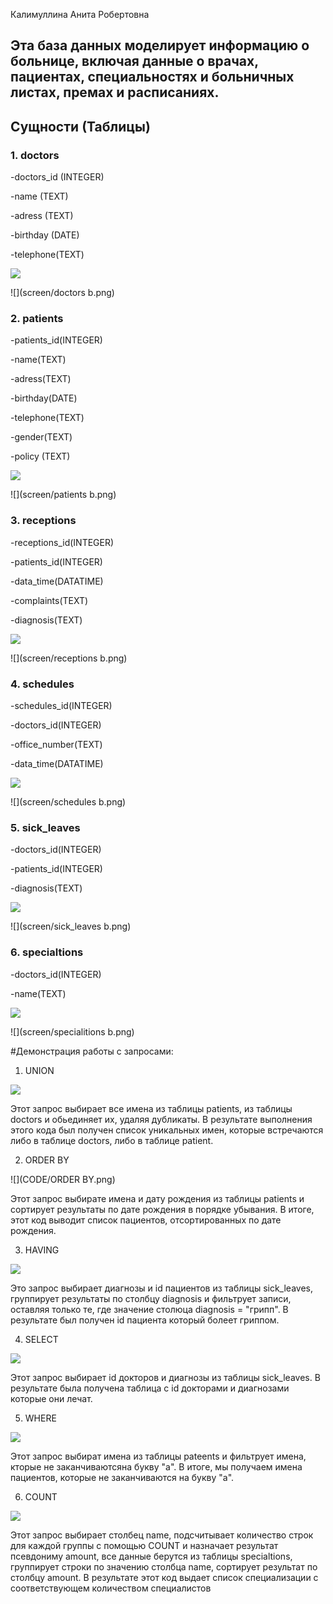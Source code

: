Калимуллина Анита Робертовна

## Эта база данных моделирует информацию о больнице, включая данные о врачах, пациентах, специальностях и больничных листах, премах и расписаниях. 

## Сущности (Таблицы)

### 1. doctors

-doctors_id (INTEGER)

-name (TEXT)

-adress (TEXT)

-birthday (DATE)

-telephone(TEXT) 
       
![](screen/doctors.png)

![](screen/doctors b.png)

### 2. patients

-patients_id(INTEGER)

-name(TEXT)  

-adress(TEXT)

-birthday(DATE)

-telephone(TEXT)

-gender(TEXT)

-policy (TEXT)

![](screen/patients.png)

![](screen/patients b.png)

### 3. receptions

-receptions_id(INTEGER)

-patients_id(INTEGER)

-data_time(DATATIME)

-complaints(TEXT) 

-diagnosis(TEXT) 

![](screen/receptions.png)

![](screen/receptions b.png)

### 4. schedules

-schedules_id(INTEGER)

-doctors_id(INTEGER)

-office_number(TEXT) 

-data_time(DATATIME)

![](screen/schedules.png)

![](screen/schedules b.png)

### 5. sick_leaves

-doctors_id(INTEGER)

-patients_id(INTEGER)

-diagnosis(TEXT) 

![](screen/sick_leaves.png)

![](screen/sick_leaves b.png)

### 6. specialtions

-doctors_id(INTEGER)

-name(TEXT) 

![](screen/spicialitions.png)

![](screen/specialitions b.png)

#Демонстрация работы с запросами:
1. UNION 

![](CODE/UNION.png)

Этот запрос выбирает все имена из таблицы patients, из таблицы doctors и обьединяет их, удаляя дубликаты. В результате выполнения этого кода был получен список уникальных имен, которые встречаются либо в таблице doctors, либо в таблице patient.

2. ORDER BY

![](CODE/ORDER BY.png)

Этот запрос выбирате имена и дату рождения из таблицы patients и сортирует результаты по дате рождения в порядке убывания. В итоге, этот код выводит список пациентов, отсортированных по дате рождения.

3. HAVING

![](CODE/HAVING.png)

Это запрос выбирает диагнозы и id пациентов из таблицы sick_leaves, группирует результаты по столбцу diagnosis и фильтрует записи, оставляя только те, где значение столюца diagnosis = "грипп". В результате был получен id пациента который болеет гриппом.

4. SELECT 

![](CODE/SELECT.png)

Этот запрос выбирает id докторов и диагнозы из таблицы sick_leaves. В результате была получена таблица с id докторами и диагнозами которые они лечат.

5. WHERE
 
![](CODE/WHERE.png)

Этот запрос выбират имена из таблицы pateents и фильтрует имена, кторые не заканчиваютсяна букву "а". В итоге, мы получаем имена пациентов, которые не заканчиваются на букву "а".

6. COUNT

![](CODE/COUNT.png)

Этот запрос выбирает столбец name, подсчитывает количество строк для каждой группы с помощью COUNT и назначает результат псевдониму amount, все данные берутся из таблицы specialtions, группирует строки по значению столбца name, сортирует результат по столбцу amount. В результате этот код выдает список специализации с соответствующем количеством специалистов 











